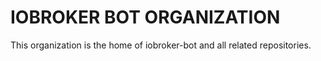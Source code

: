 # IOBROKER BOT ORGANIZATION

This organization is the home of iobroker-bot and all related repositories.
